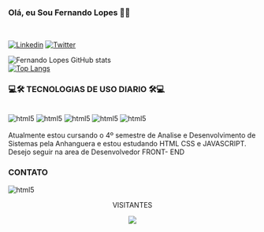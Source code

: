 ### Olá, eu Sou Fernando Lopes 🙋‍♂️
<br>

[![Linkedin](https://img.shields.io/badge/LinkedIn-0077B5?style=for-the-badge&logo=linkedin&logoColor=white)](https://www.linkedin.com/in/xfernando-lopes-/)
[![Twitter](https://img.shields.io/badge/Twitter-1DA1F2?style=for-the-badge&logo=twitter&logoColor=white)](https://twitter.com/fernandopsx/)

![Fernando Lopes GitHub stats](https://github-readme-stats.vercel.app/api?username=fernandopsx&show_icons=true&theme=dracula)
<br>
[![Top Langs](https://github-readme-stats.vercel.app/api/top-langs/?username=fernandopsx)](https://github.com/anuraghazra/github-readme-stats)


### 💻🛠️  TECNOLOGIAS DE USO DIARIO  🛠️💻

<div style="display: inline_block"><br>
<img align="center" alt="html5" src="https://img.shields.io/badge/HTML5-E34F26?style=for-the-badge&logo=html5&logoColor=white"/>
<img align="center" alt="html5" src="https://img.shields.io/badge/CSS3-1572B6?style=for-the-badge&logo=css3&logoColor=white"/>
<img align="center" alt="html5" src="https://img.shields.io/badge/JavaScript-323330?style=for-the-badge&logo=javascript&logoColor=F7DF1E"/>
<img align="center" alt="html5" src="https://img.shields.io/badge/Python-3776AB?style=for-the-badge&logo=python&logoColor=white"/>

<img align="center" alt="html5" src="https://img.shields.io/badge/TypeScript-007ACC?style=for-the-badge&logo=typescript&logoColor=white"/>
</div>

<br>
Atualmente estou cursando o 4º semestre de Analise e Desenvolvimento de Sistemas pela Anhanguera e estou estudando HTML CSS e JAVASCRIPT. 
Desejo seguir na area de Desenvolvedor FRONT- END

<br>

### CONTATO

<img align="center" alt="html5" src="https://img.shields.io/badge/WhatsApp-25D366?style=for-the-badge&logo=whatsapp&logoColor=white"/>
<p align="center">VISITANTES</p></p>
<p align="center">   <img alingn="center" src="https://profile-counter.glitch.me/fernandopsx/count.svg" /></p>
